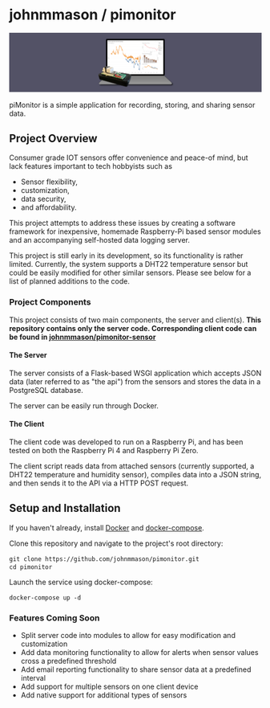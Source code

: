 # johnmmason / pimonitor

![image](https://raw.githubusercontent.com/johnmmason/pimonitor/master/media/splash.png)

piMonitor is a simple application for recording, storing, and sharing sensor data.

## Project Overview

Consumer grade IOT sensors offer convenience and peace-of mind, but lack features important to tech hobbyists such as

* Sensor flexibility,
* customization,
* data security,
* and affordability.

This project attempts to address these issues by creating a software framework for inexpensive, homemade Raspberry-Pi based sensor modules and an accompanying self-hosted data logging server.

This project is still early in its development, so its functionality is rather limited.  Currently, the system supports a DHT22 temperature sensor but could be easily modified for other similar sensors.  Please see below for a list of planned additions to the code.

### Project Components

This project consists of two main components, the server and client(s).  **This repository contains only the server code.  Corresponding client code can be found in [johnmmason/pimonitor-sensor](https://github.com/johnmmason/pimonitor-sensor)**

#### The Server

The server consists of a Flask-based WSGI application which accepts JSON data (later referred to as "the api") from the sensors and stores the data in a PostgreSQL database.

The server can be easily run through Docker.

#### The Client

The client code was developed to run on a Raspberry Pi, and has been tested on both the Raspberry Pi 4 and Raspberry Pi Zero.

The client script reads data from attached sensors (currently supported, a DHT22 temperature and humidity sensor), compiles data into a JSON string, and then sends it to the API via a HTTP POST request.

## Setup and Installation

If you haven't already, install [Docker](https://docs.docker.com/get-docker/) and [docker-compose](https://docs.docker.com/compose/install/).

Clone this repository and navigate to the project's root directory:

```
git clone https://github.com/johnmmason/pimonitor.git
cd pimonitor
```

Launch the service using docker-compose:

```
docker-compose up -d
```

### Features Coming Soon
* Split server code into modules to allow for easy modification and customization
* Add data monitoring functionality to allow for alerts when sensor values cross a predefined threshold
* Add email reporting functionality to share sensor data at a predefined interval
* Add support for multiple sensors on one client device
* Add native support for additional types of sensors
